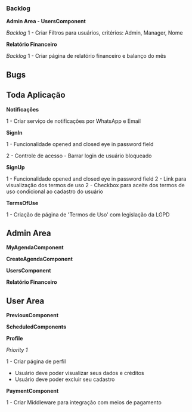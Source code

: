 ### Backlog

**Admin Area - UsersComponent**

_Backlog_ 1 - Criar Filtros para usuários, critérios: Admin, Manager, Nome


**Relatório Financeiro**

_Backlog_ 1 - Criar página de relatório financeiro e balanço do mês

## Bugs

## Toda Aplicação

**Notificações**

1 - Criar serviço de notificações por WhatsApp e Email

**SignIn**

1 - Funcionalidade opened and closed eye in password field

2 - Controle de acesso - Barrar login de usuário bloqueado

**SignUp**

1 - Funcionalidade opened and closed eye in password field
2 - Link para visualização dos termos de uso
2 - Checkbox para aceite dos termos de uso condicional ao cadastro do usuário

**TermsOfUse**

1 - Criação de página de 'Termos de Uso' com legislação da LGPD

## Admin Area

**MyAgendaComponent**

**CreateAgendaComponent**

**UsersComponent**

**Relatório Financeiro**

## User Area

**PreviousComponent**

**ScheduledComponents**

**Profile**

_Priority 1_

1 - Criar página de perfil

- Usuário deve poder visualizar seus dados e créditos
- Usuário deve poder excluir seu cadastro

**PaymentComponent**

1 - Criar Middleware para integração com meios de pagamento
